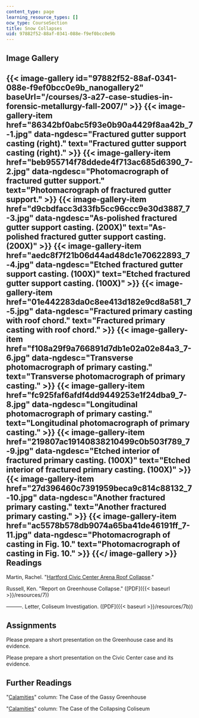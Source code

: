 ```yaml
---
content_type: page
learning_resource_types: []
ocw_type: CourseSection
title: Snow Collapses
uid: 97882f52-88af-0341-088e-f9ef0bcc0e9b
---
```


Image Gallery
-------------
{{< image-gallery id="97882f52-88af-0341-088e-f9ef0bcc0e9b_nanogallery2" baseUrl="/courses/3-a27-case-studies-in-forensic-metallurgy-fall-2007/" >}}
{{< image-gallery-item href="86342bf0abc5f93e0b90a4429f8aa42b_7-1.jpg" data-ngdesc="Fractured gutter support casting (right)." text="Fractured gutter support casting (right)." >}}
{{< image-gallery-item href="beb955714f78ddede4f713ac685d6390_7-2.jpg" data-ngdesc="Photomacrograph of fractured gutter support." text="Photomacrograph of fractured gutter support." >}}
{{< image-gallery-item href="d9cbdfacc3d33fb5cc96ccc9e30d3887_7-3.jpg" data-ngdesc="As-polished fractured gutter support casting. (200X)" text="As-polished fractured gutter support casting. (200X)" >}}
{{< image-gallery-item href="aedc8f7f21b06d44ad48dc1e70622893_7-4.jpg" data-ngdesc="Etched fractured gutter support casting. (100X)" text="Etched fractured gutter support casting. (100X)" >}}
{{< image-gallery-item href="01e442283da0c8ee413d182e9cd8a581_7-5.jpg" data-ngdesc="Fractured primary casting with roof chord." text="Fractured primary casting with roof chord." >}}
{{< image-gallery-item href="f108a29f9a766891d7db1e02a02e84a3_7-6.jpg" data-ngdesc="Transverse photomacrograph of primary casting." text="Transverse photomacrograph of primary casting." >}}
{{< image-gallery-item href="fc925faf6afdf4dd9449253e1f24dba9_7-8.jpg" data-ngdesc="Longitudinal photomacrograph of primary casting." text="Longitudinal photomacrograph of primary casting." >}}
{{< image-gallery-item href="219807ac19140838210499c0b503f789_7-9.jpg" data-ngdesc="Etched interior of fractured primary casting. (100X)" text="Etched interior of fractured primary casting. (100X)" >}}
{{< image-gallery-item href="27d396460c7391959beca9c814c88132_7-10.jpg" data-ngdesc="Another fractured primary casting." text="Another fractured primary casting." >}}
{{< image-gallery-item href="ac5578b578db9074a65ba41de46191ff_7-11.jpg" data-ngdesc="Photomacrograph of casting in Fig. 10." text="Photomacrograph of casting in Fig. 10." >}}
{{</ image-gallery >}}
Readings
--------

Martin, Rachel. "[Hartford Civic Center Arena Roof Collapse](http://www.courant.com/business/real-estate/hc-1978-civic-center-collapse-pg,0,3647390.photogallery)."

Russell, Ken. "Report on Greenhouse Collapse." ([PDF]({{< baseurl >}}/resources/7))

———. Letter, Coliseum Investigation. ([PDF]({{< baseurl >}}/resources/7b))

Assignments
-----------

Please prepare a short presentation on the Greenhouse case and its evidence.

Please prepare a short presentation on the Civic Center case and its evidence.

Further Readings
----------------

"[Calamities](http://www.designnews.com/article/CA6435776.html)" column: The Case of the Gassy Greenhouse

"[Calamities](http://www.designnews.com/article/CA603734.html)" column: The Case of the Collapsing Coliseum